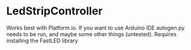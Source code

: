 # LedStripController

Works best with Platform.io. If you want to use Arduino IDE autogen.py needs to be run, and maybe some other things (untested). Requires installing the FastLED library
